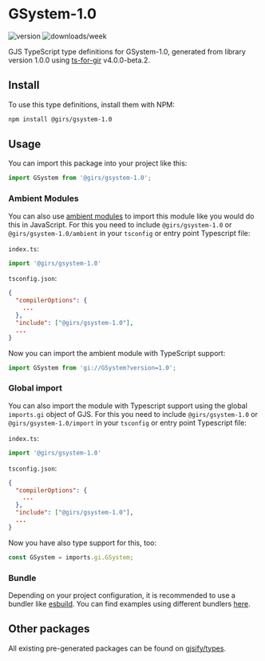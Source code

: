 
# GSystem-1.0

![version](https://img.shields.io/npm/v/@girs/gsystem-1.0)
![downloads/week](https://img.shields.io/npm/dw/@girs/gsystem-1.0)


GJS TypeScript type definitions for GSystem-1.0, generated from library version 1.0.0 using [ts-for-gir](https://github.com/gjsify/ts-for-gir) v4.0.0-beta.2.


## Install

To use this type definitions, install them with NPM:
```bash
npm install @girs/gsystem-1.0
```

## Usage

You can import this package into your project like this:
```ts
import GSystem from '@girs/gsystem-1.0';
```

### Ambient Modules

You can also use [ambient modules](https://github.com/gjsify/ts-for-gir/tree/main/packages/cli#ambient-modules) to import this module like you would do this in JavaScript.
For this you need to include `@girs/gsystem-1.0` or `@girs/gsystem-1.0/ambient` in your `tsconfig` or entry point Typescript file:

`index.ts`:
```ts
import '@girs/gsystem-1.0'
```

`tsconfig.json`:
```json
{
  "compilerOptions": {
    ...
  },
  "include": ["@girs/gsystem-1.0"],
  ...
}
```

Now you can import the ambient module with TypeScript support: 

```ts
import GSystem from 'gi://GSystem?version=1.0';
```

### Global import

You can also import the module with Typescript support using the global `imports.gi` object of GJS.
For this you need to include `@girs/gsystem-1.0` or `@girs/gsystem-1.0/import` in your `tsconfig` or entry point Typescript file:

`index.ts`:
```ts
import '@girs/gsystem-1.0'
```

`tsconfig.json`:
```json
{
  "compilerOptions": {
    ...
  },
  "include": ["@girs/gsystem-1.0"],
  ...
}
```

Now you have also type support for this, too:

```ts
const GSystem = imports.gi.GSystem;
```

### Bundle

Depending on your project configuration, it is recommended to use a bundler like [esbuild](https://esbuild.github.io/). You can find examples using different bundlers [here](https://github.com/gjsify/ts-for-gir/tree/main/examples).

## Other packages

All existing pre-generated packages can be found on [gjsify/types](https://github.com/gjsify/types).

